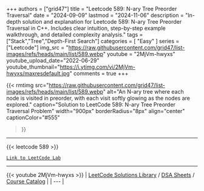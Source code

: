 
+++
authors = ["grid47"]
title = "Leetcode 589: N-ary Tree Preorder Traversal"
date = "2024-09-09"
lastmod = "2024-11-06"
description = "In-depth solution and explanation for Leetcode 589: N-ary Tree Preorder Traversal in C++. Includes clear intuition, step-by-step example walkthrough, and detailed complexity analysis."
tags = ["Stack","Tree","Depth-First Search"]
categories = [
    "Easy"
]
series = ["Leetcode"]
img_src = "https://raw.githubusercontent.com/grid47/list-images/refs/heads/main/list/589.webp"
youtube = "2MjVm-hwyxs"
youtube_upload_date="2022-06-29"
youtube_thumbnail="https://i.ytimg.com/vi/2MjVm-hwyxs/maxresdefault.jpg"
comments = true
+++


{{< rmtimg 
    src="https://raw.githubusercontent.com/grid47/list-images/refs/heads/main/list/589.webp" 
    alt="An N-ary tree where each node is visited in preorder, with each visit softly glowing as the nodes are explored."
    caption="Solution to LeetCode 589: N-ary Tree Preorder Traversal Problem"
    width="900px"
    borderRadius="8px"
    align="center" 
    captionColor="#555"
>}}
---
{{< leetcode 589 >}}

[`Link to LeetCode Lab`](https://leetcode.com/problems/n-ary-tree-preorder-traversal/description/)

---
{{< youtube 2MjVm-hwyxs >}}
| [LeetCode Solutions Library](https://grid47.xyz/leetcode/) / [DSA Sheets](https://grid47.xyz/sheets/) / [Course Catalog](https://grid47.xyz/courses/) |
| --- |
